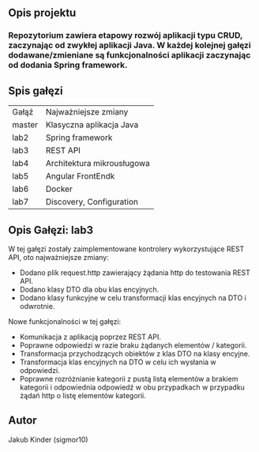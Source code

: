 <h2> Opis projektu</h2>

<h3>Repozytorium zawiera etapowy rozwój aplikacji typu CRUD, zaczynając od zwykłej aplikacji Java. W każdej kolejnej gałęzi dodawane/zmieniane są funkcjonalności aplikacji zaczynając od dodania Spring framework.</h3>

<h2>Spis gałęzi</h2>

<table>
  <tr>
    <td>Gałąź</td>
    <td>Najważniejsze zmiany</td>
  </tr>
  
  <tr>
    <td>master</td>
    <td>Klasyczna aplikacja Java</td>
  </tr>
  
  <tr>
    <td>lab2</td>
    <td>Spring framework</td>
  </tr>
  
  <tr>
    <td>lab3</td>
    <td>REST API</td>
  </tr>
  
  <tr>
    <td>lab4</td>
    <td>Architektura mikrousługowa</td>
  </tr>
  
  <tr>
    <td>lab5</td>
    <td>Angular FrontEndk</td>
  </tr>
  
  <tr>
    <td>lab6</td>
    <td>Docker</td>
  </tr>
  
  <tr>
    <td>lab7</td>
    <td>Discovery, Configuration</td>
  </tr>
</table>

<h2>Opis Gałęzi: lab3</h2>
<p>W tej gałęzi zostały zaimplementowane kontrolery wykorzystujące REST API, oto najważniejsze zmiany:</p>

- Dodano plik request.http zawierający żądania http do testowania REST API.
- Dodano klasy DTO dla obu klas encyjnych.
- Dodano klasy funkcyjne w celu transformacji klas encyjnych na DTO i odwrotnie.

<p>Nowe funkcjonalności w tej gałęzi:</p>

- Komunikacja z aplikacją poprzez REST API.
- Poprawne odpowiedzi w razie braku żądanych elementów / kategorii.
- Transformacja przychodzących obiektów z klas DTO na klasy encyjne.
- Transformacja klas encyjnych na DTO w celu ich wysłania w odpowiedzi.
- Poprawne rozróżnianie kategorii z pustą listą elementów a brakiem kategorii i odpowiednia odpowiedź w obu przypadkach w przypadku żądań http o listę elementów kategorii.

<h2>Autor</h2>
Jakub Kinder (sigmor10)
